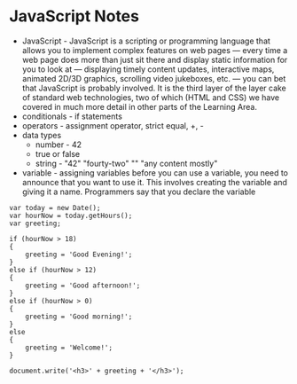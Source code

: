 # JavaScript Notes

- JavaScript - JavaScript is a scripting or programming language that allows you to implement complex features on web pages — every time a web page does more than just sit there and display static information for you to look at — displaying timely content updates, interactive maps, animated 2D/3D graphics, scrolling video jukeboxes, etc. — you can bet that JavaScript is probably involved. It is the third layer of the layer cake of standard web technologies, two of which (HTML and CSS) we have covered in much more detail in other parts of the Learning Area.
- conditionals - if statements
- operators - assignment operator, strict equal, +, -
- data types
    - number - 42
    - true or false
    - string - "42" "fourty-two" "" "any content mostly"
- variable - assigning variables
before you can use a variable, you need to announce that you want to use it. This involves creating the variable and giving it a name. Programmers say that you declare the variable

```
var today = new Date();
var hourNow = today.getHours();
var greeting;

if (hourNow > 18)
{
    greeting = 'Good Evening!';
}
else if (hourNow > 12)
{
    greeting = 'Good afternoon!';
}
else if (hourNow > 0)
{
    greeting = 'Good morning!';
}
else
{
    greeting = 'Welcome!';
}

document.write('<h3>' + greeting + '</h3>');
```